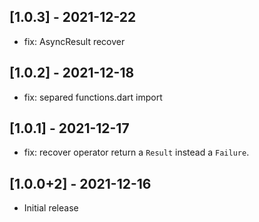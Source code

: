 ## [1.0.3] - 2021-12-22

* fix: AsyncResult recover

## [1.0.2] - 2021-12-18

* fix: separed functions.dart import

## [1.0.1] - 2021-12-17

* fix: recover operator return a `Result` instead a `Failure`.

## [1.0.0+2] - 2021-12-16

* Initial release

